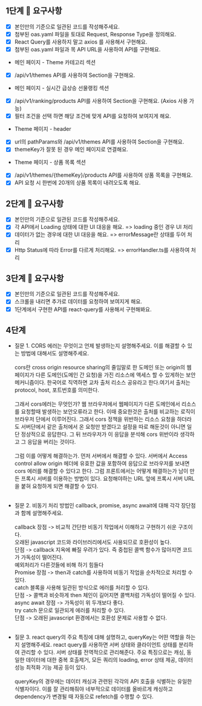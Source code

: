 ## 1단계 📝 요구사항

- [x] 본인만의 기준으로 일관된 코드를 작성해주세요.
- [x] 첨부된 oas.yaml 파일을 토대로 Request, Response Type을 정의해요.
- [x] React Query를 사용하지 말고 axios 를 사용해서 구현해요.
- [x] 첨부된 oas.yaml 파일과 목 API URL을 사용하여 API를 구현해요.

- 메인 페이지 - Theme 카테고리 섹션
- [x] /api/v1/themes API를 사용하여 Section을 구현해요.
- 메인 페이지 - 실시간 급상승 선물랭킹 섹션
- [x] /api/v1/ranking/products API를 사용하여 Section을 구현해요. (Axios 사용 가능)
- [x] 필터 조건을 선택 하면 해당 조건에 맞게 API를 요청하여 보여지게 해요.
- Theme 페이지 - header
- [x] url의 pathParams와 /api/v1/themes API를 사용하여 Section을 구현해요.
- [x] themeKey가 잘못 된 경우 메인 페이지로 연결해요.
- Theme 페이지 - 상품 목록 섹션
- [x] /api/v1/themes/{themeKey}/products API를 사용하여 상품 목록을 구현해요.
- [x] API 요청 시 한번에 20개의 상품 목록이 내려오도록 해요.

## 2단계 📝 요구사항

- [x] 본인만의 기준으로 일관된 코드를 작성해주세요.
- [x] 각 API에서 Loading 상태에 대한 UI 대응을 해요. => loading 중인 경우 UI 처리
- [x] 데이터가 없는 경우에 대한 UI 대응을 해요. => errorMessage란 상태를 두어 처리
- [x] Http Status에 따라 Error를 다르게 처리해요. => errorHandler.ts를 사용하여 처리

## 3단계 📝 요구사항

- [x] 본인만의 기준으로 일관된 코드를 작성해주세요.
- [x] 스크롤을 내리면 추가로 데이터를 요청하여 보여지게 해요.
- [x] 1단계에서 구현한 API를 react-query를 사용해서 구현해봐요.

## 4단계

- 질문 1. CORS 에러는 무엇이고 언제 발생하는지 설명해주세요. 이를 해결할 수 있는 방법에 대해서도 설명해주세요.<br><br>
  cors란 cross origin resource sharing의 줄임말로 한 도메인 또는 origin의 웹 페이지가 다른 도메인(도메인 간 요청)을 가진 리소스에 액세스 할 수 있게하는 보안 메커니즘이다. 한국어로 직역하면 교차 출처 리소스 공유라고 한다.여기서 출처는 protocol, host, 포트번호를 의미한다.<br><br>
  그래서 cors에러는 무엇인가? 웹 브라우저에서 웹페이지가 다른 도메인에서 리소스를 요청할때 발생하는 보안오류라고 한다. 이때 중요한것은 출처를 비교하는 로직이 브라우저 단에서 이루어진다. 그래서 cors 정책을 위반하는 리소스 요청을 하더라도 서버단에서 같은 출처에서 온 요청만 받겠다고 설정을 따로 해둔것이 아니면 일단 정상적으로 응답한다. 그 뒤 브라우저가 이 응답을 분석해 cors 위반이라 생각하고 그 응답을 버리는 것이다.<br><br>
  그럼 이를 어떻게 해결하는가. 먼저 서버에서 해결할 수 있다. 서버에서 Access control allow origin 헤더에 유효한 값을 포함하여 응답으로 브라우저를 보내면 cors 에러를 해결할 수 있다고 한다.
  그럼 프론트에서는 어떻게 해결하는가 남이 만든 프록시 서버를 이용하는 방법이 있다. 요청해야하는 URL 앞에 프록시 서버 URL을 붙혀 요청하게 되면 해결할 수 있다.<br><br>

- 질문 2. 비동기 처리 방법인 callback, promise, async await에 대해 각각 장단점과 함께 설명해주세요. <br><br>
  callback 장점 ->
  비교적 간단한 비동기 작업에서 이해하고 구현하기 쉬운 구조이다.<br>
  오래된 javascript 코드와 라이브러리에서도 사용되므로 호환성이 높다.<br>
  단점 ->
  callback 지옥에 빠질 우려가 있다. 즉 중첩된 콜백 함수가 많아지면 코드가 가독성이 떨어진다.<br>
  예외처리가 다른것들에 비해 하기 힘들다<br>
  Promise 장점 ->
  then과 catch를 사용하여 비동기 작업을 순차적으로 처리할 수 있다.<br>
  catch 블록을 사용해 일관된 방식으로 에러를 처리할 수 있다.<br>
  단점 ->
  콜백과 비슷하게 then 체인이 길어지면 콜백처럼 가독성이 떨어질 수 있다.<br>
  async await 장점 ->
  가독성이 위 두개보다 좋다.<br>
  try catch 문으로 일관되게 에러를 처리할 수 있다.<br>
  단점 ->
  오래된 javascript 환경에서는 호환성 문제로 사용할 수 없다.<br><br>

- 질문 3. react query의 주요 특징에 대해 설명하고, queryKey는 어떤 역할을 하는지 설명해주세요.
  react query를 사용하면 서버 상태와 클라이언트 상태를 분리하여 관리할 수 있다. 서버 상태를 전역적으로 관리해준다.
  주요 특징으로는 캐싱, 동일한 데이터에 대한 중복 호출제거, 모든 쿼리의 loading, error 상태 제공, 데이터 성능 최적화 기능 제공 등이 있다.<br><br>
  queryKey의 경우에는 데이터 캐싱과 관련된 각각의 API 호출을 식별하는 유일한 식별자이다. 이를 잘 관리해줘야 네부적으로 데이터를 올바르게 캐싱하고 dependency가 변경될 때 자동으로 refetch를 수행할 수 있다.
